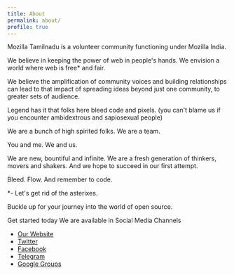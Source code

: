 ```yaml
---
title: About
permalink: about/
profile: true
---
```

Mozilla Tamilnadu is a volunteer community functioning under Mozilla India. 

We believe in keeping the power of web in people's hands. We envision a world where web is free* and fair. 

We believe the amplification of community voices and building relationships can lead to that impact of spreading ideas beyond just one community, to greater sets of audience.

Legend has it that folks here bleed code and pixels. (you can't blame us if you encounter ambidextrous and sapiosexual people) 

We are a bunch of high spirited folks. 
We are a team. 

You and me. 
We and us. 

We are new, bountiful and infinite. We are a fresh generation of thinkers, movers and shakers. And we hope to succeed in our first attempt.

Bleed. Flow.
And remember to code.

*- Let's get rid of the asterixes.

Buckle up for your journey into the world of open source. 

Get started today
We are available in Social Media Channels

 - [Our Website](http://mozillatn.github.io/)
 - [Twitter](https://twitter.com/mozillaTN)
 - [Facebook](https://www.facebook.com/MozillaTN/)
 - [Telegram](https://telegram.me/mozillatn)
 - [Google Groups](https://groups.google.com/forum/#!forum/mozillianstn)



